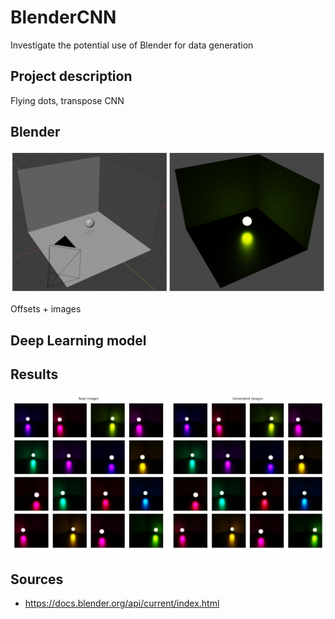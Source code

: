 # BlenderCNN

Investigate the potential use of Blender for data generation

## Project description

Flying dots, transpose CNN

## Blender

![Blender Scene](images\blender_combined.png)

Offsets + images

## Deep Learning model

## Results

![Side-by-side comparison](images/sample_combined.png)

## Sources

- https://docs.blender.org/api/current/index.html

